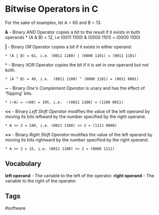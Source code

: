 # Bitwise Operators in C 

For the sake of examples, let A = 60 and B = 13.

**&** - Binary *AND* Operator copies a bit to the result if it exists in both operands
	* (A & B) = 12, i.e (0011 1100) & (0000 1101) = (0000 1100)

**|** - Binary *OR* Operator copies a bit if it exists in either operand.

	* (A | B) = 61, i.e. (0011 1100) | (0000 1101) = (0011 1101)

**^** - Binary *XOR* Operator copies the bit if it is set in one operand but not both.

	* (A ^ B) = 49, i.e.  (0011 1100) ^ (0000 1101) = (0011 0001)

**~** - Binary *One's Complement Operator* is unary and has the effect of 'flipping' bits.

	* (~A) = ~(60) = 195, i.e.  ~(0011 1100) = (1100 0011)

**<<** - Binary *Left Shift Operator* modifies the value of the left operand by moving its bits leftward by the number specified by the right operand.

	* A << 2 = 240, i.e. (0011 1100) << 2 = (1111 0000)

**>>** - Binary *Right Shift Operator* modifies the value of the left operand by moving its bits rightward by the number specified by the right operand.

	* A >> 2 = 15, i.e. (0011 1100) >> 2 = (0000 1111) 

## Vocabulary 
**left operand** - The variable to the left of the operator.
**right operand** - The variable to the right of the operator.

## Tags
#software
